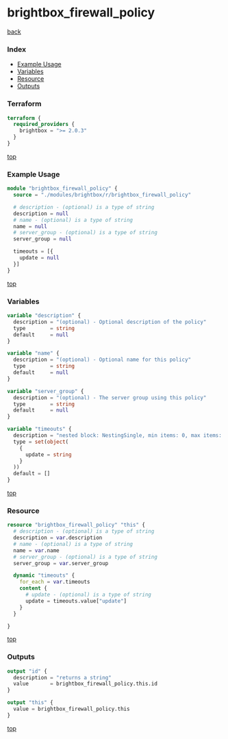 # brightbox_firewall_policy

[back](../brightbox.md)

### Index

- [Example Usage](#example-usage)
- [Variables](#variables)
- [Resource](#resource)
- [Outputs](#outputs)

### Terraform

```terraform
terraform {
  required_providers {
    brightbox = ">= 2.0.3"
  }
}
```

[top](#index)

### Example Usage

```terraform
module "brightbox_firewall_policy" {
  source = "./modules/brightbox/r/brightbox_firewall_policy"

  # description - (optional) is a type of string
  description = null
  # name - (optional) is a type of string
  name = null
  # server_group - (optional) is a type of string
  server_group = null

  timeouts = [{
    update = null
  }]
}
```

[top](#index)

### Variables

```terraform
variable "description" {
  description = "(optional) - Optional description of the policy"
  type        = string
  default     = null
}

variable "name" {
  description = "(optional) - Optional name for this policy"
  type        = string
  default     = null
}

variable "server_group" {
  description = "(optional) - The server group using this policy"
  type        = string
  default     = null
}

variable "timeouts" {
  description = "nested block: NestingSingle, min items: 0, max items: 0"
  type = set(object(
    {
      update = string
    }
  ))
  default = []
}
```

[top](#index)

### Resource

```terraform
resource "brightbox_firewall_policy" "this" {
  # description - (optional) is a type of string
  description = var.description
  # name - (optional) is a type of string
  name = var.name
  # server_group - (optional) is a type of string
  server_group = var.server_group

  dynamic "timeouts" {
    for_each = var.timeouts
    content {
      # update - (optional) is a type of string
      update = timeouts.value["update"]
    }
  }

}
```

[top](#index)

### Outputs

```terraform
output "id" {
  description = "returns a string"
  value       = brightbox_firewall_policy.this.id
}

output "this" {
  value = brightbox_firewall_policy.this
}
```

[top](#index)